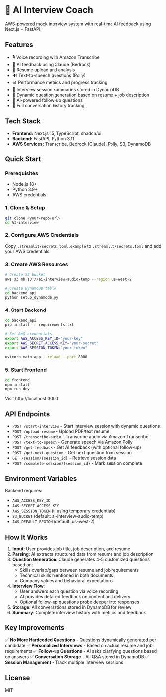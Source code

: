 # 🎤 AI Interview Coach

AWS-powered mock interview system with real-time AI feedback using Next.js + FastAPI.

## Features
- 🎙️ Voice recording with Amazon Transcribe
- 🤖 AI feedback using Claude (Bedrock)
- 📄 Resume upload and analysis
- 🔊 Text-to-speech questions (Polly)
- 📊 Performance metrics and progress tracking
- 💾 Interview session summaries stored in DynamoDB
- 🎯 Dynamic question generation based on resume + job description
- 🔄 AI-powered follow-up questions
- 💬 Full conversation history tracking

## Tech Stack
- **Frontend:** Next.js 15, TypeScript, shadcn/ui
- **Backend:** FastAPI, Python 3.11
- **AWS Services:** Transcribe, Bedrock (Claude), Polly, S3, DynamoDB

## Quick Start

### Prerequisites
- Node.js 18+
- Python 3.9+
- AWS credentials

### 1. Clone & Setup
```bash
git clone <your-repo-url>
cd AI-interview
```

### 2. Configure AWS Credentials
Copy `.streamlit/secrets.toml.example` to `.streamlit/secrets.toml` and add your AWS credentials.

### 3. Create AWS Resources
```bash
# Create S3 bucket
aws s3 mb s3://ai-interview-audio-temp --region us-west-2

# Create DynamoDB table
cd backend_api
python setup_dynamodb.py
```

### 4. Start Backend
```bash
cd backend_api
pip install -r requirements.txt

# Set AWS credentials
export AWS_ACCESS_KEY_ID="your-key"
export AWS_SECRET_ACCESS_KEY="your-secret"
export AWS_SESSION_TOKEN="your-token"

uvicorn main:app --reload --port 8000
```

### 5. Start Frontend
```bash
cd frontend
npm install
npm run dev
```

Visit http://localhost:3000

## API Endpoints

- `POST /start-interview` - Start interview session with dynamic questions
- `POST /upload-resume` - Upload PDF/text resume
- `POST /transcribe-audio` - Transcribe audio via Amazon Transcribe
- `POST /text-to-speech` - Generate speech via Amazon Polly
- `POST /get-feedback` - Get AI feedback (with optional follow-up)
- `POST /get-next-question` - Get next question from session
- `GET /session/{session_id}` - Retrieve session data
- `POST /complete-session/{session_id}` - Mark session complete

## Environment Variables

Backend requires:
- `AWS_ACCESS_KEY_ID`
- `AWS_SECRET_ACCESS_KEY`
- `AWS_SESSION_TOKEN` (if using temporary credentials)
- `S3_BUCKET` (default: ai-interview-audio-temp)
- `AWS_DEFAULT_REGION` (default: us-west-2)

## How It Works

1. **Input**: User provides job title, job description, and resume
2. **Parsing**: AI extracts structured data from resume and job description
3. **Question Generation**: Claude generates 4-5 customized questions based on:
   - Skills overlap/gaps between resume and job requirements
   - Technical skills mentioned in both documents
   - Company values and behavioral expectations
4. **Interview Flow**: 
   - User answers each question via voice recording
   - AI provides detailed feedback on content and delivery
   - Optional follow-up questions probe deeper into responses
5. **Storage**: All conversations stored in DynamoDB for review
6. **Summary**: Complete interview history with metrics and feedback

## Key Improvements

✅ **No More Hardcoded Questions** - Questions dynamically generated per candidate
✅ **Personalized Interviews** - Based on actual resume and job requirements
✅ **Follow-up Questions** - AI asks clarifying questions based on answers
✅ **Conversation Storage** - All Q&A stored in DynamoDB
✅ **Session Management** - Track multiple interview sessions

## License
MIT
